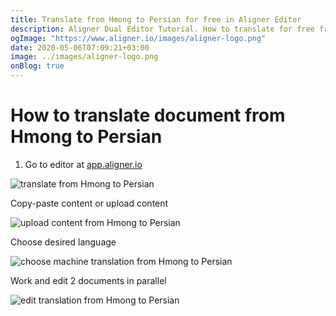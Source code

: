 ```yaml
---
title: Translate from Hmong to Persian for free in Aligner Editor
description: Aligner Dual Editor Tutorial. How to translate for free from Hmong to Persian. Aligner is multilingual document management platform. 
ogImage: "https://www.aligner.io/images/aligner-logo.png"
date: 2020-05-06T07:09:21+03:00
image: ../images/aligner-logo.png
onBlog: true
---
```


# How to translate document from Hmong to Persian

1. Go to editor at [app.aligner.io](https://app.aligner.io "Aligner App web page")

![translate from Hmong to Persian](../aligner-blank-editor.png "translate from Hmong to Persian")

Copy-paste content or upload content

![upload content from Hmong to Persian](../aligner-uploaded-document.png "upload content from Hmong to Persian")

Choose desired language

![choose machine translation from Hmong to Persian](../aligner-language-dropdown.png "choose machine translation from Hmong to Persian")

Work and edit 2 documents in parallel

![edit translation from Hmong to Persian](../aligner-double-sitded-editor.png "edit translation from Hmong to Persian")

